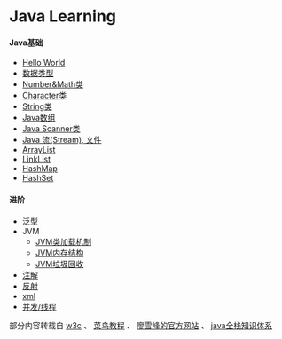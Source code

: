 # Java Learning

#### Java基础

* [Hello World](https://github.com/ehian-alt/Java_learning/blob/main/Java_learning_record/Hello_World.md)
* [数据类型](https://github.com/ehian-alt/Java_learning/blob/main/Java_learning_record/data_type.md)
* [Number&Math类](https://github.com/ehian-alt/Java_learning/blob/main/Java_learning_record/Number_Math.md)
* [Character类](https://github.com/ehian-alt/Java_learning/blob/main/Java_learning_record/Character.md)
* [String类](https://github.com/ehian-alt/Java_learning/blob/main/Java_learning_record/String.md)
* [Java数组](https://github.com/ehian-alt/Java_learning/blob/main/Java_learning_record/Array.md)
* [Java Scanner类](https://github.com/ehian-alt/Java_learning/blob/main/Java_learning_record/Scanner.md)
* [Java 流(Stream), 文件](https://github.com/ehian-alt/Java_learning/blob/main/Java_learning_record/Stream_File.md)
* [ArrayList](https://github.com/ehian-alt/Java_learning/blob/main/Java_learning_record/ArrayList.md)
* [LinkList](https://github.com/ehian-alt/Java_learning/blob/main/Java_learning_record/LinkList.md)
* [HashMap](https://github.com/ehian-alt/Java_learning/blob/main/Java_learning_record/HashMap.md)
* [HashSet](https://github.com/ehian-alt/Java_learning/blob/main/Java_learning_record/HashSet.md)

#### 进阶

* [泛型](https://github.com/ehian-alt/Java_learning/blob/main/Java_learning_record/泛型.md)
* JVM
  * [JVM类加载机制](https://github.com/ehian-alt/Java_learning/blob/8936079aa5efc45efbbd957813024566952f4eb3/Java_learning_record/jvm%E7%B1%BB%E5%8A%A0%E8%BD%BD%E6%9C%BA%E5%88%B6.md)
  * [JVM内存结构](https://github.com/ehian-alt/Java_learning/blob/8936079aa5efc45efbbd957813024566952f4eb3/Java_learning_record/JVM内存结构.md)
  * [JVM垃圾回收](https://github.com/ehian-alt/Java_learning/blob/8936079aa5efc45efbbd957813024566952f4eb3/Java_learning_record/JVM垃圾回收.md)
* [注解](https://github.com/ehian-alt/Java_learning/blob/528ab988aa0303bc46e66354e864320c8bc8f670/Java_learning_record/%E6%B3%A8%E8%A7%A3.md)
* [反射](https://github.com/ehian-alt/Java_learning/blob/528ab988aa0303bc46e66354e864320c8bc8f670/Java_learning_record/reflection.md)
* [xml](https://github.com/ehian-alt/Java_learning/blob/4dac007898081785d5897ea33d1ba96cab41ef0a/Java_learning_record/xml.md)
* [并发/线程]()

部分内容转载自 [w3c](https://www.w3cschool.cn/java/dict.html) 、 [菜鸟教程](https://www.runoob.com/java/java-intro.html) 、 [廖雪峰的官方网站](https://www.liaoxuefeng.com/wiki/1252599548343744) 、 [java全栈知识体系](https://pdai.tech/)